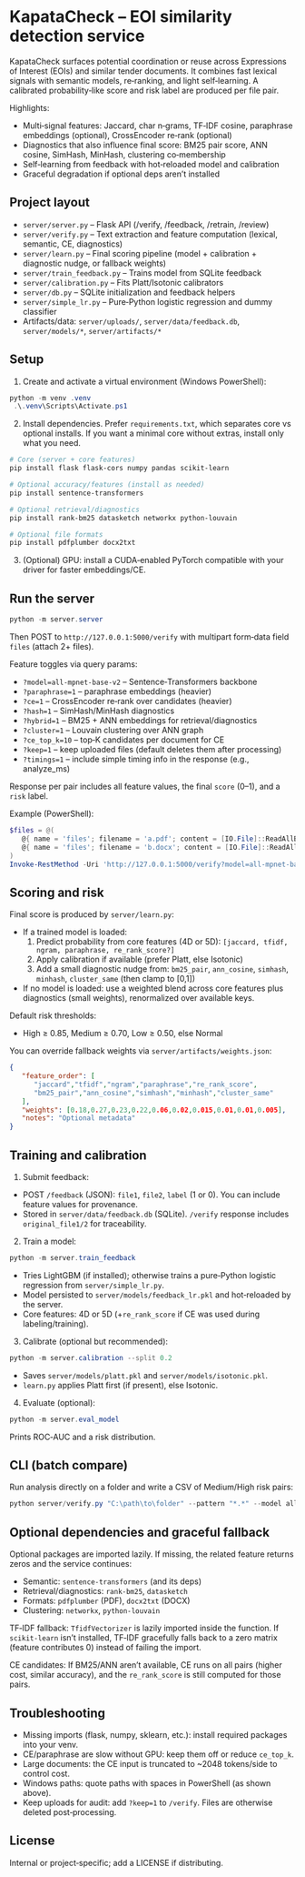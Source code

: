 # KapataCheck – EOI similarity detection service

KapataCheck surfaces potential coordination or reuse across Expressions of Interest (EOIs) and similar tender documents. It combines fast lexical signals with semantic models, re‑ranking, and light self‑learning. A calibrated probability‑like score and risk label are produced per file pair.

Highlights:
- Multi‑signal features: Jaccard, char n‑grams, TF‑IDF cosine, paraphrase embeddings (optional), CrossEncoder re‑rank (optional)
- Diagnostics that also influence final score: BM25 pair score, ANN cosine, SimHash, MinHash, clustering co‑membership
- Self‑learning from feedback with hot‑reloaded model and calibration
- Graceful degradation if optional deps aren’t installed

## Project layout

- `server/server.py` – Flask API (/verify, /feedback, /retrain, /review)
- `server/verify.py` – Text extraction and feature computation (lexical, semantic, CE, diagnostics)
- `server/learn.py` – Final scoring pipeline (model + calibration + diagnostic nudge, or fallback weights)
- `server/train_feedback.py` – Trains model from SQLite feedback
- `server/calibration.py` – Fits Platt/Isotonic calibrators
- `server/db.py` – SQLite initialization and feedback helpers
- `server/simple_lr.py` – Pure‑Python logistic regression and dummy classifier
- Artifacts/data: `server/uploads/`, `server/data/feedback.db`, `server/models/*`, `server/artifacts/*`

## Setup

1) Create and activate a virtual environment (Windows PowerShell):

```powershell
python -m venv .venv
 .\.venv\Scripts\Activate.ps1
```

2) Install dependencies. Prefer `requirements.txt`, which separates core vs optional installs. If you want a minimal core without extras, install only what you need.

```powershell
# Core (server + core features)
pip install flask flask-cors numpy pandas scikit-learn

# Optional accuracy/features (install as needed)
pip install sentence-transformers

# Optional retrieval/diagnostics
pip install rank-bm25 datasketch networkx python-louvain

# Optional file formats
pip install pdfplumber docx2txt
```

3) (Optional) GPU: install a CUDA‑enabled PyTorch compatible with your driver for faster embeddings/CE.

## Run the server

```powershell
python -m server.server
```

Then POST to `http://127.0.0.1:5000/verify` with multipart form‑data field `files` (attach 2+ files).

Feature toggles via query params:
- `?model=all-mpnet-base-v2` – Sentence‑Transformers backbone
- `?paraphrase=1` – paraphrase embeddings (heavier)
- `?ce=1` – CrossEncoder re‑rank over candidates (heavier)
- `?hash=1` – SimHash/MinHash diagnostics
- `?hybrid=1` – BM25 + ANN embeddings for retrieval/diagnostics
- `?cluster=1` – Louvain clustering over ANN graph
- `?ce_top_k=10` – top‑K candidates per document for CE
- `?keep=1` – keep uploaded files (default deletes them after processing)
 - `?timings=1` – include simple timing info in the response (e.g., analyze_ms)

Response per pair includes all feature values, the final `score` (0–1), and a `risk` label.

Example (PowerShell):

```powershell
$files = @(
   @{ name = 'files'; filename = 'a.pdf'; content = [IO.File]::ReadAllBytes('a.pdf') },
   @{ name = 'files'; filename = 'b.docx'; content = [IO.File]::ReadAllBytes('b.docx') }
)
Invoke-RestMethod -Uri 'http://127.0.0.1:5000/verify?model=all-mpnet-base-v2&paraphrase=1&ce=1' -Method Post -Form $files
```

## Scoring and risk

Final score is produced by `server/learn.py`:
- If a trained model is loaded:
   1) Predict probability from core features (4D or 5D): `[jaccard, tfidf, ngram, paraphrase, re_rank_score?]`
   2) Apply calibration if available (prefer Platt, else Isotonic)
   3) Add a small diagnostic nudge from: `bm25_pair`, `ann_cosine`, `simhash`, `minhash`, `cluster_same` (then clamp to [0,1])
- If no model is loaded: use a weighted blend across core features plus diagnostics (small weights), renormalized over available keys.

Default risk thresholds:
- High ≥ 0.85, Medium ≥ 0.70, Low ≥ 0.50, else Normal

You can override fallback weights via `server/artifacts/weights.json`:

```json
{
   "feature_order": [
      "jaccard","tfidf","ngram","paraphrase","re_rank_score",
      "bm25_pair","ann_cosine","simhash","minhash","cluster_same"
   ],
   "weights": [0.18,0.27,0.23,0.22,0.06,0.02,0.015,0.01,0.01,0.005],
   "notes": "Optional metadata"
}
```

## Training and calibration

1) Submit feedback:
- POST `/feedback` (JSON): `file1`, `file2`, `label` (1 or 0). You can include feature values for provenance.
- Stored in `server/data/feedback.db` (SQLite). `/verify` response includes `original_file1/2` for traceability.

2) Train a model:

```powershell
python -m server.train_feedback
```

- Tries LightGBM (if installed); otherwise trains a pure‑Python logistic regression from `server/simple_lr.py`.
- Model persisted to `server/models/feedback_lr.pkl` and hot‑reloaded by the server.
- Core features: 4D or 5D (+`re_rank_score` if CE was used during labeling/training).

3) Calibrate (optional but recommended):

```powershell
python -m server.calibration --split 0.2
```

- Saves `server/models/platt.pkl` and `server/models/isotonic.pkl`.
- `learn.py` applies Platt first (if present), else Isotonic.

4) Evaluate (optional):

```powershell
python -m server.eval_model
```

Prints ROC‑AUC and a risk distribution.

## CLI (batch compare)

Run analysis directly on a folder and write a CSV of Medium/High risk pairs:

```powershell
python server/verify.py "C:\path\to\folder" --pattern "*.*" --model all-mpnet-base-v2 --csv similarity_report.csv --paraphrase --cross-encoder
```

## Optional dependencies and graceful fallback

Optional packages are imported lazily. If missing, the related feature returns zeros and the service continues:
- Semantic: `sentence-transformers` (and its deps)
- Retrieval/diagnostics: `rank-bm25`, `datasketch`
- Formats: `pdfplumber` (PDF), `docx2txt` (DOCX)
- Clustering: `networkx`, `python-louvain`

TF‑IDF fallback: `TfidfVectorizer` is lazily imported inside the function. If `scikit-learn` isn’t installed, TF‑IDF gracefully falls back to a zero matrix (feature contributes 0) instead of failing the import.

CE candidates: If BM25/ANN aren’t available, CE runs on all pairs (higher cost, similar accuracy), and the `re_rank_score` is still computed for those pairs.

## Troubleshooting

- Missing imports (flask, numpy, sklearn, etc.): install required packages into your venv.
- CE/paraphrase are slow without GPU: keep them off or reduce `ce_top_k`.
- Large documents: the CE input is truncated to ~2048 tokens/side to control cost.
- Windows paths: quote paths with spaces in PowerShell (as shown above).
- Keep uploads for audit: add `?keep=1` to `/verify`. Files are otherwise deleted post‑processing.

## License

Internal or project‑specific; add a LICENSE if distributing.
